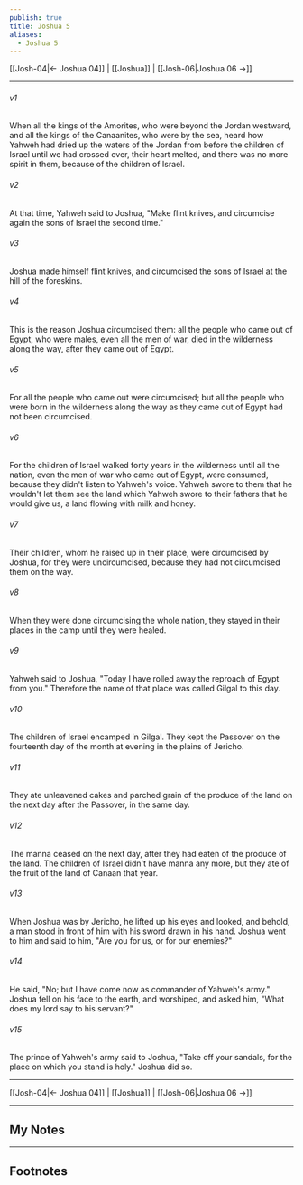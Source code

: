 ```yaml
---
publish: true
title: Joshua 5
aliases:
  - Joshua 5
---
```


[[Josh-04|← Joshua 04]] | [[Joshua]] | [[Josh-06|Joshua 06 →]]
***



###### v1 
When all the kings of the Amorites, who were beyond the Jordan westward, and all the kings of the Canaanites, who were by the sea, heard how Yahweh had dried up the waters of the Jordan from before the children of Israel until we had crossed over, their heart melted, and there was no more spirit in them, because of the children of Israel. 

###### v2 
At that time, Yahweh said to Joshua, "Make flint knives, and circumcise again the sons of Israel the second time." 

###### v3 
Joshua made himself flint knives, and circumcised the sons of Israel at the hill of the foreskins. 

###### v4 
This is the reason Joshua circumcised them: all the people who came out of Egypt, who were males, even all the men of war, died in the wilderness along the way, after they came out of Egypt. 

###### v5 
For all the people who came out were circumcised; but all the people who were born in the wilderness along the way as they came out of Egypt had not been circumcised. 

###### v6 
For the children of Israel walked forty years in the wilderness until all the nation, even the men of war who came out of Egypt, were consumed, because they didn't listen to Yahweh's voice. Yahweh swore to them that he wouldn't let them see the land which Yahweh swore to their fathers that he would give us, a land flowing with milk and honey. 

###### v7 
Their children, whom he raised up in their place, were circumcised by Joshua, for they were uncircumcised, because they had not circumcised them on the way. 

###### v8 
When they were done circumcising the whole nation, they stayed in their places in the camp until they were healed. 

###### v9 
Yahweh said to Joshua, "Today I have rolled away the reproach of Egypt from you." Therefore the name of that place was called Gilgal to this day. 

###### v10 
The children of Israel encamped in Gilgal. They kept the Passover on the fourteenth day of the month at evening in the plains of Jericho. 

###### v11 
They ate unleavened cakes and parched grain of the produce of the land on the next day after the Passover, in the same day. 

###### v12 
The manna ceased on the next day, after they had eaten of the produce of the land. The children of Israel didn't have manna any more, but they ate of the fruit of the land of Canaan that year. 

###### v13 
When Joshua was by Jericho, he lifted up his eyes and looked, and behold, a man stood in front of him with his sword drawn in his hand. Joshua went to him and said to him, "Are you for us, or for our enemies?" 

###### v14 
He said, "No; but I have come now as commander of Yahweh's army." Joshua fell on his face to the earth, and worshiped, and asked him, "What does my lord say to his servant?" 

###### v15 
The prince of Yahweh's army said to Joshua, "Take off your sandals, for the place on which you stand is holy." Joshua did so.

***
[[Josh-04|← Joshua 04]] | [[Joshua]] | [[Josh-06|Joshua 06 →]]

---
## My Notes

---
## Footnotes